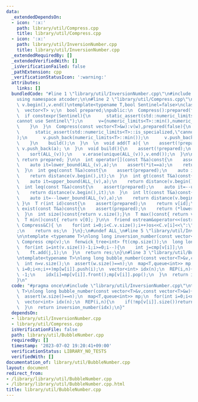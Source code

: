 ```yaml
---
data:
  _extendedDependsOn:
  - icon: ':x:'
    path: library/util/Compress.cpp
    title: library/util/Compress.cpp
  - icon: ':x:'
    path: library/util/InversionNumber.cpp
    title: library/util/InversionNumber.cpp
  _extendedRequiredBy: []
  _extendedVerifiedWith: []
  _isVerificationFailed: false
  _pathExtension: cpp
  _verificationStatusIcon: ':warning:'
  attributes:
    links: []
  bundledCode: "#line 1 \"library/util/InversionNumber.cpp\"\n#include <atcoder/fenwicktree>\n\
    using namespace atcoder;\n\n#line 2 \"library/util/Compress.cpp\"\n#define ALL_(v)\
    \ v.begin(),v.end()\ntemplate<typename T,bool Sentinel=false>\nclass Compress{\n\
    \  vector<T> v;\n  bool prepared;\npublic:\n  Compress():prepared(false){\n  \
    \  if constexpr(Sentinel){\n      static_assert(std::numeric_limits<T>::is_specialized,\"\
    cannot use Sentinel\");\n      v={numeric_limits<T>::min(),numeric_limits<T>::max()};\n\
    \    }\n  }\n  Compress(const vector<T>&w):v(w),prepared(false){\n    if constexpr(Sentinel){\n\
    \      static_assert(std::numeric_limits<T>::is_specialized,\"cannot use Sentinel\"\
    );\n      v.push_back(numeric_limits<T>::min());\n      v.push_back(numeric_limits<T>::max());\n\
    \    }\n    build();\n  }\n  \n  void add(T a){ \n    assert(!prepared);\n   \
    \ v.push_back(a); \n  }\n  void build(){\n    assert(!prepared);\n    prepared=true;\n\
    \    sort(ALL_(v));\n    v.erase(unique(ALL_(v)),v.end());\n  }\n\n  bool is_prepared()const{\
    \ return prepared; }\n\n  int operator[](const T&a)const{\n    assert(prepared);\n\
    \    auto it=lower_bound(ALL_(v),a);\n    assert(*it==a);\n    return distance(v.begin(),it);\n\
    \  }\n  int geq(const T&a)const{\n    assert(prepared);\n    auto it=lower_bound(ALL_(v),a);\n\
    \    return distance(v.begin(),it);\n  }\n  int gt(const T&a)const{\n    assert(prepared);\n\
    \    auto it=upper_bound(ALL_(v),a);\n    return distance(v.begin(),it);\n  }\n\
    \  int leq(const T&a)const{\n    assert(prepared);\n    auto it=--upper_bound(ALL_(v),a);\n\
    \    return distance(v.begin(),it);\n  }\n  int lt(const T&a)const{\n    assert(prepared);\n\
    \    auto it=--lower_bound(ALL_(v),a);\n    return distance(v.begin(),it);\n \
    \ }\n  T r(int id)const{\n    assert(prepared);\n    return v[id];\n  }\n  bool\
    \ exist(const T&a)const{\n    assert(prepared);\n    return (*lower_bound(ALL_(v),a))==a;\n\
    \  }\n  int size()const{return v.size();}\n  T max()const{ return v.back(); }\n\
    \  T min()const{ return v[0]; }\n\n  friend ostream&operator<<(ostream&os, const\
    \ Compress&C){ \n    for(int i=0;i<C.v.size();i++)os<<C.v[i]<<\":\"<<i<<\" \"\
    ;\n    return os;\n  }\n};\n#undef ALL_\n#line 5 \"library/util/InversionNumber.cpp\"\
    \n\ntemplate <typename T>\nlong long inversion_number(const vector<T> &v){\n \
    \ Compress cmp(v);\n  fenwick_tree<int> ft(cmp.size());\n  long long res=0;\n\
    \  for(int i=int(v.size())-1;i>=0;i--){\n    int j=cmp[v[i]];\n    res+=ft.sum(0,j);\n\
    \    ft.add(j,1);\n  }\n  return res;\n}\n#line 3 \"library/util/BubbleNumber.cpp\"\
    \ntemplate<typename T>\nlong long bubble_number(const vector<T>&v,const vector<T>&w){\n\
    \  int n=v.size();\n  assert(w.size()==n);\n  map<T,queue<int>> mp;\n  for(int\
    \ i=0;i<n;i++)mp[w[i]].push(i);\n  vector<int> idx(n);\n  REP(i,n){\n    if(!mp[v[i]].size())return\
    \ -1;\n    idx[i]=mp[v[i]].front();mp[v[i]].pop();\n  }\n  return inversion_number(idx);\n\
    }\n"
  code: "#pragma once\n#include \"library/util/InversionNumber.cpp\"\ntemplate<typename\
    \ T>\nlong long bubble_number(const vector<T>&v,const vector<T>&w){\n  int n=v.size();\n\
    \  assert(w.size()==n);\n  map<T,queue<int>> mp;\n  for(int i=0;i<n;i++)mp[w[i]].push(i);\n\
    \  vector<int> idx(n);\n  REP(i,n){\n    if(!mp[v[i]].size())return -1;\n    idx[i]=mp[v[i]].front();mp[v[i]].pop();\n\
    \  }\n  return inversion_number(idx);\n}"
  dependsOn:
  - library/util/InversionNumber.cpp
  - library/util/Compress.cpp
  isVerificationFile: false
  path: library/util/BubbleNumber.cpp
  requiredBy: []
  timestamp: '2023-07-02 19:20:41+09:00'
  verificationStatus: LIBRARY_NO_TESTS
  verifiedWith: []
documentation_of: library/util/BubbleNumber.cpp
layout: document
redirect_from:
- /library/library/util/BubbleNumber.cpp
- /library/library/util/BubbleNumber.cpp.html
title: library/util/BubbleNumber.cpp
---
```

